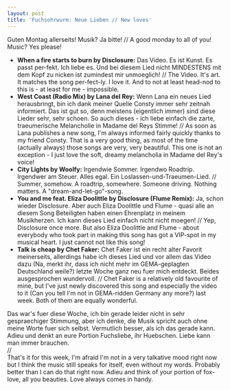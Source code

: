 ```yaml
---
layout: post
title: 'Fuchsohrwurm: Neue Lieben // New loves'
---
```


Guten Montag allerseits! Musik? Ja bitte! // A good monday to all of you! Music? Yes please!  

* **When a fire starts to burn by Disclosure:** Das Video. Es ist Kunst. Es passt per-fekt. Ich liebe es. Und bei diesem Lied nicht MINDESTENS mit dem Kopf zu nicken ist zumindest mir unmoeglich! // The Video. It's art. It matches the song per-fect-ly. I love it. And to not at least head-nod to this is - at least for me - impossible.  
* **West Coast (Radio Mix) by Lana del Rey:** Wenn Lana ein neues Lied herausbringt, bin ich dank meiner Quelle Consty immer sehr zeitnah informiert. Das ist gut so, denn meistens (eigentlich immer) sind diese Lieder sehr, sehr schoen. So auch dieses - ich liebe einfach die zarte, traeumerische Melancholie in Madame del Reys Stimme! // As soon as Lana publishes a new song, I'm always informed fairly quickly thanks to my friend Consty. That is a very good thing, as most of the time (actually always) those songs are very, very beautiful. This one is not an exception - I just love the soft, dreamy melancholia in Madame del Rey's voice!  
* **City Lights by Woolfy:** Irgendwie Sommer. Irgendwo Roadtrip. Irgendwer am Steuer. Alles egal. Ein Loslassen-und-Traeumen-Lied. // Summer, somehow. A roadtrip, somewhere. Someone driving. Nothing matters. A "dream-and-let-go"-song.  
* **You and me feat. Eliza Doolittle by Disclosure (Flume Remix):** Ja, schon wieder Disclosure. Aber auch Eliza Doolittle und Flume - quasi alle an diesem Song Beteiligten haben einen Ehrenplatz in meinem Musikherzen. Ich kann dieses Lied einfach nicht nicht moegen! // Yep, Disclosure once more. But also Eliza Doolittle and Flume - about everybody who took part in making this song has got a VIP-spot in my musical heart. I just cannot not like this song!  
* **Talk is cheap by Chet Faker:** Chet Faker ist ein recht alter Favorit meinerseits, allerdings habe ich dieses Lied und vor allem das Video dazu (Na, merkt ihr, dass ich nicht mehr im GEMA-geplagten Deutschland weile?) letzte Woche ganz neu fuer mich entdeckt. Beides ausgesprochen wundervoll. // Chet Faker is a relatively old favourite of mine, but I've just newly discovered this song and especially the video to it (Can you tell I'm not in GEMA-ridden Germany any more?) last week. Both of them are equally wonderful.  

Das war's fuer diese Woche, ich bin gerade leider nicht in sehr gespraechiger Stimmung, aber ich denke, die Musik spricht auch ohne meine Worte fuer sich selbst. Vermutlich besser, als ich das gerade kann. Adieu und denkt an eure Portion Fuchsliebe, ihr Huebschen. Liebe kann man immer brauchen.  
//  
That's it for this week, I'm afraid I'm not in a very talkative mood right now but I think the music still speaks for itself, even without my words. Probably better than I can do that right now. Adieu and think of your portion of fox-love, all you beauties. Love always comes in handy.